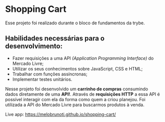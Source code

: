 # Shopping Cart

Esse projeto foi realizado durante o bloco de fundamentos da trybe.

## Habilidades necessárias para o desenvolvimento:

- Fazer requisições a uma API *(Application Programming Interface)* do Mercado Livre;
- Utilizar os seus conhecimentos sobre JavaScript, CSS e HTML;
- Trabalhar com funções assíncronas;
- Implementar testes unitários.


Nesse projeto foi desenvolvido um **carrinho de compras** consumindo dados diretamente de uma **API!**. Através de **requisições HTTP** a essa API é possível interagir com ela da forma como quem a criou planejou. Foi utilizada a API do Mercado Livre para buscarmos produtos à venda.

Live app: https://melobrunoti.github.io/shopping-cart/
